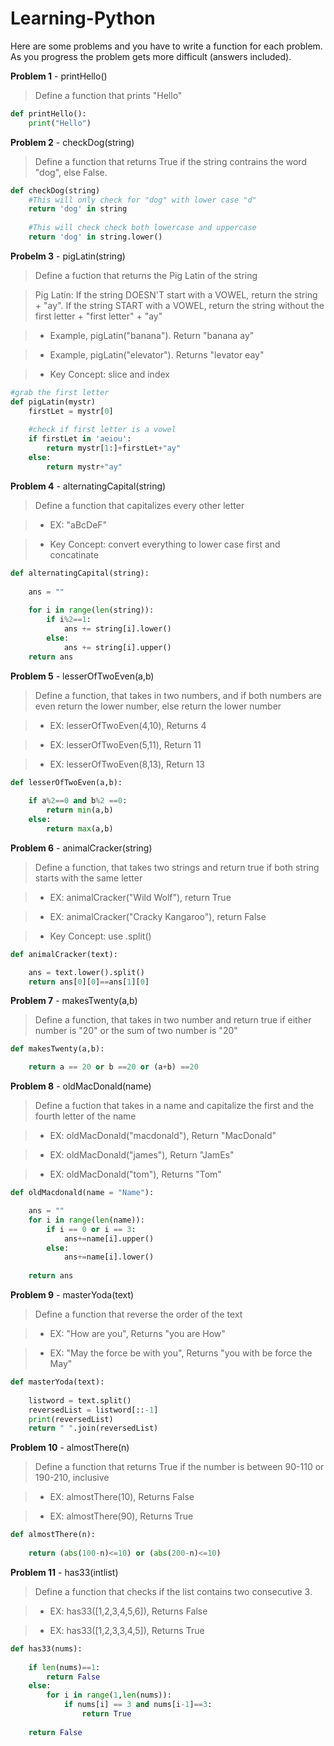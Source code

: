 # Learning-Python

Here are some problems and you have to write a function for each problem. As you progress the problem gets more difficult (answers included).

**Problem 1** - printHello()

>Define a function that prints "Hello"


```python
def printHello():
    print("Hello")
```


**Problem 2** - checkDog(string)

>Define a function that returns True if the string contrains the word "dog", else False.


```python
def checkDog(string)
    #This will only check for "dog" with lower case "d"
    return 'dog' in string
    
    #This will check check both lowercase and uppercase
    return 'dog' in string.lower()
```

**Probelm 3** - pigLatin(string)

>Define a fuction that returns the Pig Latin of the string

> Pig Latin: 
> If the string DOESN'T start with a VOWEL, return the string + "ay". If the string START with a VOWEL, return the string without the first letter + "first letter" + "ay"

> * Example, pigLatin("banana"). Return "banana ay"

> * Example, pigLatin("elevator"). Returns "levator eay" 

> * Key Concept: slice and index 

```python
#grab the first letter
def pigLatin(mystr)
    firstLet = mystr[0]
    
    #check if first letter is a vowel 
    if firstLet in 'aeiou':
        return mystr[1:]+firstLet+"ay"
    else:
        return mystr+"ay"
```

**Problem 4** - alternatingCapital(string)

>Define a function that capitalizes every other letter

>* EX: "aBcDeF"

>* Key Concept: convert everything to lower case first and concatinate  

```python
def alternatingCapital(string):
   
    ans = ""
    
    for i in range(len(string)):
        if i%2==1:
            ans += string[i].lower()
        else:
            ans += string[i].upper()
    return ans


```

**Problem 5** - lesserOfTwoEven(a,b)

>Define a function, that takes in two numbers, and if both numbers are even return the lower number, else return the lower number

>* EX: lesserOfTwoEven(4,10), Returns 4

>* EX: lesserOfTwoEven(5,11), Return 11

>* EX: lesserOfTwoEven(8,13), Return 13

```python
def lesserOfTwoEven(a,b):
 
    if a%2==0 and b%2 ==0:
        return min(a,b)
    else:
        return max(a,b)
```

**Problem 6** - animalCracker(string)

>Define a function, that takes two strings and return true if both string starts with the same letter

>* EX: animalCracker("Wild Wolf"), return True

>* EX: animalCracker("Cracky Kangaroo"), return False

>* Key Concept: use .split()

```python
def animalCracker(text):

    ans = text.lower().split()
    return ans[0][0]==ans[1][0]
```

**Problem 7** - makesTwenty(a,b)

>Define a function, that takes in two number and return true if either number is "20" or the sum of two number is "20"

```python
def makesTwenty(a,b):

    return a == 20 or b ==20 or (a+b) ==20

```

**Problem 8** - oldMacDonald(name)
> Define a fuction that takes in a name and capitalize the first and the fourth letter of the name

>* EX: oldMacDonald("macdonald"), Return "MacDonald"

>* EX: oldMacDonald("james"), Return "JamEs"

>* EX: oldMacDonald("tom"), Returns "Tom"

```python
def oldMacdonald(name = "Name"):

    ans = ""
    for i in range(len(name)):
        if i == 0 or i == 3:
            ans+=name[i].upper()
        else:
            ans+=name[i].lower()
    
    return ans
```

**Problem 9** - masterYoda(text)
> Define a function that reverse the order of the text

>* EX: "How are you", Returns "you are How"

>* EX: "May the force be with you", Returns "you with be force the May"

```python
def masterYoda(text):
    
    listword = text.split()
    reversedList = listword[::-1]
    print(reversedList)
    return " ".join(reversedList)
```

**Problem 10** - almostThere(n)
>Define a function that returns True if the number is between 90-110 or 190-210, inclusive

>* EX: almostThere(10), Returns False

>* EX: almostThere(90), Returns True

```python
def almostThere(n):
  
    return (abs(100-n)<=10) or (abs(200-n)<=10)

```

**Problem 11** - has33(intlist)
> Define a function that checks if the list contains two consecutive 3.

>* EX: has33([1,2,3,4,5,6]), Returns False

>* EX: has33([1,2,3,3,4,5]), Returns True

```python 
def has33(nums):
    
    if len(nums)==1:
        return False
    else:
        for i in range(1,len(nums)):
            if nums[i] == 3 and nums[i-1]==3:
                return True
    
    return False

```
